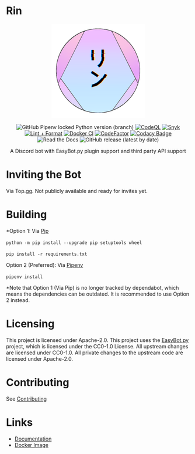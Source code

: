 # Rin

<div align=center>

<img src="./assets/Rin Logo V4 (GitHub).png">

<br/>

![GitHub Pipenv locked Python version (branch)](https://img.shields.io/github/pipenv/locked/python-version/No767/Rin/dev?label=Python&logo=python&logoColor=white) [![CodeQL](https://github.com/No767/Rin/actions/workflows/codeql-analysis.yml/badge.svg)](https://github.com/No767/Rin/actions/workflows/codeql-analysis.yml) [![Snyk](https://github.com/No767/Rin/actions/workflows/snyk.yml/badge.svg?branch=dev)](https://github.com/No767/Rin/actions/workflows/snyk.yml) [![Lint + Format](https://github.com/No767/Rin/actions/workflows/lint+format.yml/badge.svg?branch=dev)](https://github.com/No767/Rin/actions/workflows/lint+format.yml) [![Docker CI](https://github.com/No767/Rin/actions/workflows/docker.yml/badge.svg?branch=dev)](https://github.com/No767/Rin/actions/workflows/docker.yml)
[![CodeFactor](https://www.codefactor.io/repository/github/no767/rin/badge)](https://www.codefactor.io/repository/github/no767/rin) [![Codacy Badge](https://app.codacy.com/project/badge/Grade/c70b0534156045268026e4af8cde61e8)](https://www.codacy.com/gh/No767/Rin/dashboard?utm_source=github.com&amp;utm_medium=referral&amp;utm_content=No767/Rin&amp;utm_campaign=Badge_Grade) ![Read the Docs](https://img.shields.io/readthedocs/rin-docs?logo=read-the-docs) ![GitHub release (latest by date)](https://img.shields.io/github/v/release/No767/Rin?label=Release&logo=github)

A Discord bot with EasyBot.py plugin support and third party API support

<div align=left>

# Inviting the Bot

Via Top.gg. Not publicly available and ready for invites yet.

# Building

*Option 1: Via [Pip](https://pypi.org/)

`python -m pip install --upgrade pip setuptools wheel`

`pip install -r requirements.txt`

Option 2 (Preferred): Via [Pipenv](https://pipenv.pypa.io/en/latest/)

`pipenv install`

*Note that Option 1 (Via Pip) is no longer tracked by dependabot, which means the dependencies can be outdated. It is recommended to use Option 2 instead.

# Licensing

This project is licensed under Apache-2.0. This project uses the [EasyBot.py](https://github.com/chisaku-dev/EasyBot.py) project, which is licensed under the CC0-1.0 License. All upstream changes are licensed under CC0-1.0. All private changes to the upstream code are licensed under Apache-2.0.

# Contributing

See [Contributing](https://github.com/No767/Rin/blob/master/Community/contributing.md)

# Links 

- [Documentation](https://rin-docs.readthedocs.io/en/latest/)
- [Docker Image](https://hub.docker.com/repository/docker/no767/rin)
